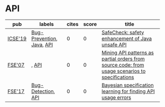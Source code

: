 # API

|pub|labels|cites|score|title|
|---|------|-----|-----|-----|
|[ICSE'19](https://dblp.org/db/conf/icse/icse2019.html)|[Bug-Prevention](Bug-Prevention.md), [Java](Java.md), [API](API.md)|0|0|[SafeCheck: safety enhancement of Java unsafe API](https://scholar.google.com/scholar?q=SafeCheck%3A+safety+enhancement+of+Java+unsafe+API)|
|[FSE'07](https://dblp.org/db/conf/sigsoft/fse2007.html)|[](.md), [API](API.md)|0|0|[Mining API patterns as partial orders from source code: from usage scenarios to specifications](https://scholar.google.com/scholar?q=Mining+API+patterns+as+partial+orders+from+source+code%3A+from+usage+scenarios+to+specifications)|
|[FSE'17](https://dblp.org/db/conf/sigsoft/fse2017.html)|[Bug-Detection](Bug-Detection.md), [API](API.md)|0|0|[Bayesian specification learning for finding API usage errors](https://scholar.google.com/scholar?q=Bayesian+specification+learning+for+finding+API+usage+errors)|

